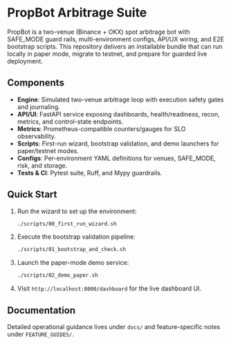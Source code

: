 # PropBot Arbitrage Suite

PropBot is a two-venue (Binance + OKX) spot arbitrage bot with SAFE_MODE guard rails, multi-environment configs, API/UX wiring, and E2E bootstrap scripts. This repository delivers an installable bundle that can run locally in paper mode, migrate to testnet, and prepare for guarded live deployment.

## Components
- **Engine**: Simulated two-venue arbitrage loop with execution safety gates and journaling.
- **API/UI**: FastAPI service exposing dashboards, health/readiness, recon, metrics, and control-state endpoints.
- **Metrics**: Prometheus-compatible counters/gauges for SLO observability.
- **Scripts**: First-run wizard, bootstrap validation, and demo launchers for paper/testnet modes.
- **Configs**: Per-environment YAML definitions for venues, SAFE_MODE, risk, and storage.
- **Tests & CI**: Pytest suite, Ruff, and Mypy guardrails.

## Quick Start
1. Run the wizard to set up the environment:
   ```bash
   ./scripts/00_first_run_wizard.sh
   ```
2. Execute the bootstrap validation pipeline:
   ```bash
   ./scripts/01_bootstrap_and_check.sh
   ```
3. Launch the paper-mode demo service:
   ```bash
   ./scripts/02_demo_paper.sh
   ```
4. Visit `http://localhost:8000/dashboard` for the live dashboard UI.

## Documentation
Detailed operational guidance lives under `docs/` and feature-specific notes under `FEATURE_GUIDES/`.
